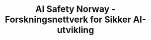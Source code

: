 ---
layout: home.njk
title: "AI Safety Norway - Forskningsnettverk for Sikker AI-utvikling"
permalink: /no/
pageClass: home
lang: no
description: "Norges ledende organisasjon for AI-sikkerhetsforskning og -arbeid. Vi jobber for ansvarlig og nyttig kunstig intelligens gjennom forskning, politikk og fellesskap."
pageType: "website"
keywords: "AI sikkerhet Norge, kunstig intelligens risiko, AI-sikkerhet, AI-styring, norsk AI-forskning, AI-justering, AI-politikk, AI-regulering, AI-etikk, maskinlæring sikkerhet"
sitemapPriority: 1.0
sitemapChangefreq: "weekly"
image: "/img/social-share-image.jpg"
--- 